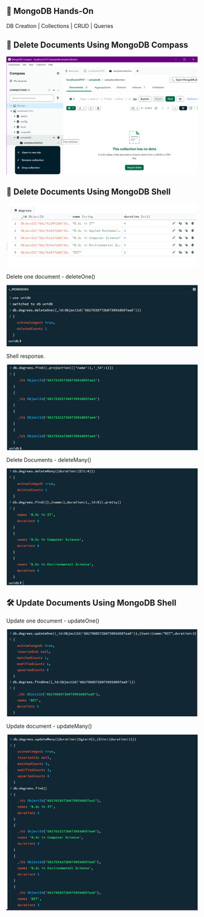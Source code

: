 ## 🍃 MongoDB Hands-On

 DB Creation | Collections |  CRUD |  Queries

## 🧹 Delete Documents Using MongoDB Compass

!['1.deleteBycompass.png'](./Images/1.deleteBycompass.png)

## 🧹 Delete Documents Using MongoDB Shell

!['3.data.png'](./Images/3.data.png)

Delete one document - deleteOne()

!['4.deleteOne.png'](./Images/4.deleteOne.png)

Shell response.

!['5.png'](./Images/5.png)

Delete Documents - deleteMany()

!['6.deleteMany.png'](./Images/6.deleteMany.png)

## 🛠️ Update Documents Using MongoDB Shell

Update one document - updateOne()

!['7.updateOne.png'](./Images/7.updateOne.png)

Update document - updateMany()

!['8.updateMany.png'](./Images/8.updateMany.png)



